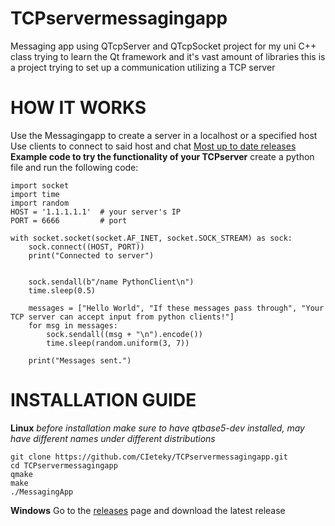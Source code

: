 # TCPservermessagingapp
Messaging app using QTcpServer and QTcpSocket
project for my uni C++ class
trying to learn the Qt framework and it's vast amount of libraries
this is a project trying to set up a communication utilizing a TCP server 
# HOW IT WORKS
Use the Messagingapp to create a server in a localhost or a specified host
Use clients to connect to said host and chat 
[Most up to date releases](https://github.com/CIeteky/TCPservermessagingapp/releases/tag/0.0.2)
**Example code to try the functionality of your TCPserver**
create a python file and run the following code:
```
import socket
import time
import random
HOST = '1.1.1.1.1'  # your server's IP
PORT = 6666         # port

with socket.socket(socket.AF_INET, socket.SOCK_STREAM) as sock:
    sock.connect((HOST, PORT))
    print("Connected to server")

    
    sock.sendall(b"/name PythonClient\n")
    time.sleep(0.5)

    messages = ["Hello World", "If these messages pass through", "Your TCP server can accept input from python clients!"]
    for msg in messages:
        sock.sendall((msg + "\n").encode())
        time.sleep(random.uniform(3, 7)) 

    print("Messages sent.")
```
# INSTALLATION GUIDE 
**Linux**
*before installation make sure to have qtbase5-dev installed, may have different names under different distributions*

```
git clone https://github.com/CIeteky/TCPservermessagingapp.git
cd TCPservermessagingapp
qmake
make
./MessagingApp
```
**Windows**
Go to the [releases](https://github.com/CIeteky/TCPservermessagingapp/releases) page and download the latest release

